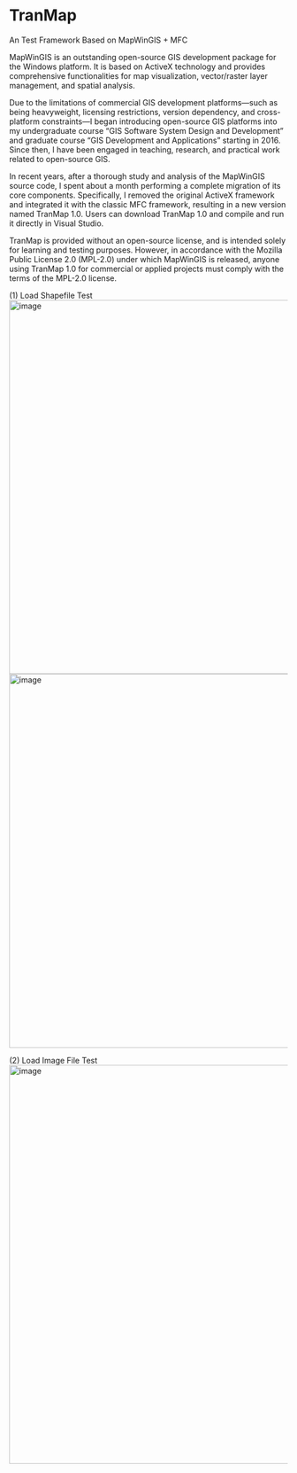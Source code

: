 # TranMap
An Test Framework Based on MapWinGIS + MFC

MapWinGIS is an outstanding open-source GIS development package for the Windows platform. It is based on ActiveX technology and provides comprehensive functionalities for map visualization, vector/raster layer management, and spatial analysis.

Due to the limitations of commercial GIS development platforms—such as being heavyweight, licensing restrictions, version dependency, and cross-platform constraints—I began introducing open-source GIS platforms into my undergraduate course “GIS Software System Design and Development” and graduate course “GIS Development and Applications” starting in 2016. Since then, I have been engaged in teaching, research, and practical work related to open-source GIS.

In recent years, after a thorough study and analysis of the MapWinGIS source code, I spent about a month performing a complete migration of its core components. Specifically, I removed the original ActiveX framework and integrated it with the classic MFC framework, resulting in a new version named TranMap 1.0. Users can download TranMap 1.0 and compile and run it directly in Visual Studio.


TranMap is provided without an open-source license, and is intended solely for learning and testing purposes. However, in accordance with the Mozilla Public License 2.0 (MPL-2.0) under which MapWinGIS is released, anyone using TranMap 1.0 for commercial or applied projects must comply with the terms of the MPL-2.0 license.

(1) Load Shapefile Test
<img width="1280" height="675" alt="image" src="https://github.com/user-attachments/assets/cd241203-639f-47aa-a31a-624ace213b31" />
<img width="1280" height="675" alt="image" src="https://github.com/user-attachments/assets/ea36e4be-7e89-4432-9035-eb07506674d6" />

(2) Load Image File Test
<img width="1166" height="720" alt="image" src="https://github.com/user-attachments/assets/8d834e86-8ed5-45ef-a716-5b439a8874b3" />



